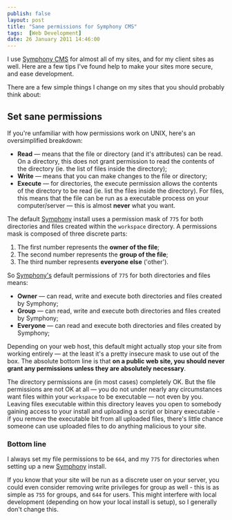 ```yaml
---
publish: false
layout: post
title: "Sane permissions for Symphony CMS"
tags:  [Web Development]
date: 26 January 2011 14:46:00
---
```


I use [Symphony CMS](http://symphony-cms.com/) for almost all of my sites, and for my client sites as well. Here are a few tips I've found help to make your sites more secure, and ease development.

There are a few simple things I change on my sites that you should probably think about:

## Set sane permissions

If you're unfamiliar with how permissions work on UNIX, here's an oversimplified breakdown:

 * **Read** — means that the file or directory (and it's attributes) can be read. On a directory, this does not grant permission to read the contents of the directory (ie. the list of files inside the directory);
 * **Write** — means that you can make changes to the file or directory;
 * **Execute** — for directories, the execute permission allows the contents of the directory to be read (ie. list the files inside the directory). For files, this means that the file can be run as a executable process on your computer/server — this is almost **never** what you want.

The default [Symphony][1] install uses a permission mask of `775` for both directories and files created within the `workspace` directory. A permissions mask is composed of three discrete parts:

 1. The first number represents the **owner of the file**;
 2. The second number represents the **group of the file**;
 3. The third number represents **everyone else** ('other').

So [Symphony's][1] default permissions of `775` for both directories and files means:

 * **Owner** — can read, write and execute both directories and files created by Symphony;
 * **Group** — can read, write and execute both directories and files created by Symphony;
 * **Everyone** — can read and execute both directories and files created by Symphony;

Depending on your web host, this default might actually stop your site from working entirely — at the least it's a pretty insecure mask to use out of the box. The absolute bottom line is that **on a public web site, you should never grant any permissions unless they are absolutely necessary**. 

The directory permissions are (in most cases) completely OK. But the file permissions are not OK at all — you do not under nearly any circumstances want files within your `workspace` to be executable — not even by you. Leaving files executable within this directory leaves you open to somebody gaining access to your install and uploading a script or binary executable - if you remove the executable bit from all uploaded files, there's little chance someone can use uploaded files to do anything malicious to your site.

### Bottom line

I always set my file permissions to be `664`, and my `775` for directories when setting up a new [Symphony][1] install. 

If you know that your site will be run as a discrete user on your server, you could even consider removing write privileges for group as well - this is as simple as `755` for groups, and `644` for users. This might interfere with local development (depending on how your local install is setup), so I generally don't change this.



  [1]: http://symphony-cms.com/